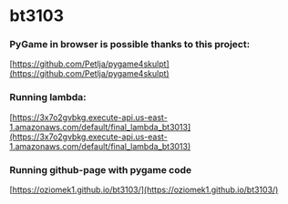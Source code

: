 # bt3103


### PyGame in browser is possible thanks to this project:
[https://github.com/Petlja/pygame4skulpt](https://github.com/Petlja/pygame4skulpt)


### Running lambda:
[https://3x7o2gvbkg.execute-api.us-east-1.amazonaws.com/default/final_lambda_bt3013](https://3x7o2gvbkg.execute-api.us-east-1.amazonaws.com/default/final_lambda_bt3013)


### Running github-page with pygame code
[https://oziomek1.github.io/bt3103/](https://oziomek1.github.io/bt3103/)